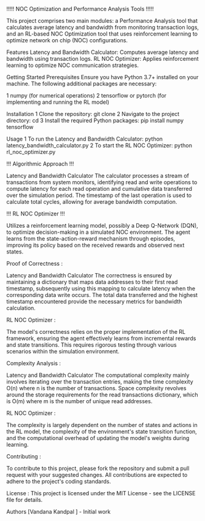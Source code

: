!!!!! NOC Optimization and Performance Analysis Tools !!!!!

This project comprises two main modules: a Performance Analysis tool that calculates average latency and bandwidth from monitoring transaction logs, and an RL-based NOC Optimization tool that uses reinforcement learning to optimize network on chip (NOC) configurations.

Features
Latency and Bandwidth Calculator: Computes average latency and bandwidth using transaction logs.
RL NOC Optimizer: Applies reinforcement learning to optimize NOC communication strategies.


Getting Started
Prerequisites
Ensure you have Python 3.7+ installed on your machine. The following additional packages are necessary:

1 numpy (for numerical operations)
2 tensorflow or pytorch (for implementing and running the RL model)


Installation
1 Clone the repository: git clone <repository-url>
2 Navigate to the project directory: cd <repository-name>
3 Install the required Python packages: pip install numpy tensorflow

Usage
1 To run the Latency and Bandwidth Calculator: python latency_bandwidth_calculator.py
2 To start the RL NOC Optimizer: python rl_noc_optimizer.py



!!! Algorithmic Approach !!!

Latency and Bandwidth Calculator
The calculator processes a stream of transactions from system monitors, identifying read and write operations to compute latency for each read operation and cumulative data transferred over the simulation period. The timestamp of the last operation is used to calculate total cycles, allowing for average bandwidth computation.

!!! RL NOC Optimizer !!!

Utilizes a reinforcement learning model, possibly a Deep Q-Network (DQN), to optimize decision-making in a simulated NOC environment. The agent learns from the state-action-reward mechanism through episodes, improving its policy based on the received rewards and observed next states.


Proof of Correctness :

Latency and Bandwidth Calculator
The correctness is ensured by maintaining a dictionary that maps data addresses to their first read timestamp, subsequently using this mapping to calculate latency when the corresponding data write occurs. The total data transferred and the highest timestamp encountered provide the necessary metrics for bandwidth calculation.

RL NOC Optimizer :

The model's correctness relies on the proper implementation of the RL framework, ensuring the agent effectively learns from incremental rewards and state transitions. This requires rigorous testing through various scenarios within the simulation environment.

Complexity Analysis :

Latency and Bandwidth Calculator
The computational complexity mainly involves iterating over the transaction entries, making the time complexity O(n) where n is the number of transactions. Space complexity revolves around the storage requirements for the read transactions dictionary, which is O(m) where m is the number of unique read addresses.

RL NOC Optimizer :

The complexity is largely dependent on the number of states and actions in the RL model, the complexity of the environment's state transition function, and the computational overhead of updating the model's weights during learning.

Contributing :

To contribute to this project, please fork the repository and submit a pull request with your suggested changes. All contributions are expected to adhere to the project's coding standards.

License : This project is licensed under the MIT License - see the LICENSE file for details.

Authors
[Vandana Kandpal ] - Initial work
